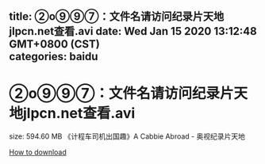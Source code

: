 
title: ②o⑨⑨⑦：文件名请访问纪录片天地jlpcn.net查看.avi
date: Wed Jan 15 2020 13:12:48 GMT+0800 (CST)    
categories: baidu
---

# ②o⑨⑨⑦：文件名请访问纪录片天地jlpcn.net查看.avi
size: 594.60 MB
 《计程车司机出国趣》A Cabbie Abroad - 奥视纪录片天地
 

[How to download](https://bpcam.bemobtrk.com/go/2ceec3aa-1ca2-46d6-b9ff-aaa5c184517c?jno=252)